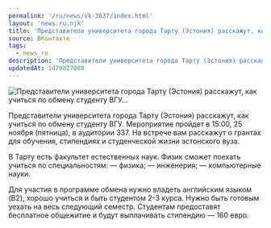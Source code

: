 ```yaml
---
permalink: '/ru/news/vk-3637/index.html'
layout: 'news.ru.njk'
title: 'Представители университета города Тарту (Эстония) расскажут, как учиться по обмену студенту ВГУ'
source: ВКонтакте
tags:
  - news_ru
description: 'Представители университета города Тарту (Эстония) расскажут, как учиться по обмену студенту ВГУ…'
updatedAt: 1479827088
---
```

![Представители университета города Тарту (Эстония) расскажут, как учиться по обмену студенту ВГУ…](https://sun9-14.userapi.com/impf/c636731/v636731484/343f5/nfnU5roNY0s.jpg?size=1280x867&quality=96&proxy=1&sign=532c4c7bad306ff0f9d1c87a4ab42ba0&c_uniq_tag=1mh0nj1_5oCPxZwdv2Cd8OkXZQ7dRjD7JjVvZVnhdF0&type=album)

Представители университета города Тарту (Эстония) расскажут, как учиться по обмену студенту ВГУ. Мероприятие пройдет в 15:00, 25 ноября (пятница), в аудитории 337. На встрече вам расскажут о грантах для обучения, стипендиях и студенческой жизни эстонского вуза.

В Тарту есть факультет естественных наук. Физик сможет поехать учиться по специальностям:
— физика;
— инженерия;
— компьютерные науки.

Для участия в программе обмена нужно владеть английским языком (B2), хорошо учиться и быть студентом 2-3 курса. Нужно быть готовым уехать на весь следующий семестр. Студентам предоставят бесплатное общежитие и будут выплачивать стипендию — 160 евро.

